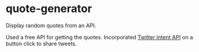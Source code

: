 # quote-generator
Display random quotes from an API. 

Used a free API for getting the quotes. Incorporated [Twitter intent API](https://developer.twitter.com/en/docs/twitter-for-websites/tweet-button/guides/web-intent) on a button click to share tweets.
